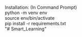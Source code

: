 Installation: (In Command Prompt)
<br>
python -m venv env
<br>
source env/bin/activate
<br>
pip install -r requirements.txt
<br>
"# Smart_Learning" 
